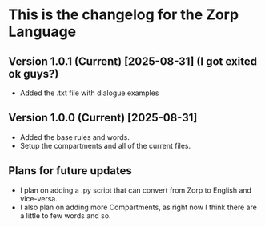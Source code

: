 # This is the changelog for the Zorp Language

## Version 1.0.1 (Current) [2025-08-31] (I got exited ok guys?)
- Added the .txt file with dialogue examples

## Version 1.0.0 (Current) [2025-08-31]
- Added the base rules and words.
- Setup the compartments and all of the current files.

## Plans for future updates
- I plan on adding a .py script that can convert from Zorp to English and vice-versa.
- I also plan on adding more Compartments, as right now I think there are a little to few words and so.
